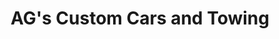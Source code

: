 ---
title: "AG's Custom Cars and Towing"
url: /sandown/ags-custom-cars-and-towing/
shop: Autowerkstatt
---